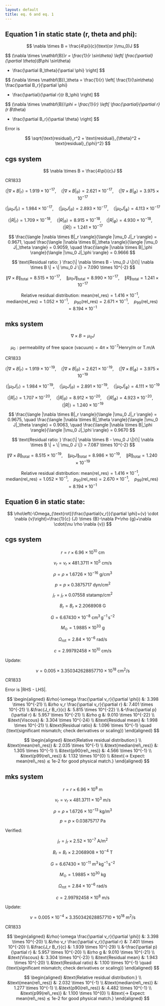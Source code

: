 ```yaml
---
layout: default
title: eq. 6 and eq. 1
---
```


## Equation 1 in static state (r, theta and phi):

$$
\nabla \times B = \frac{4\pi}{c}(\text{or }\mu_0)J
$$



$$
(\nabla \times \mathbf{B})_r = \frac{1}{r \sin\theta}
\left[
\frac{\partial}{\partial \theta}(B_\phi \sin\theta)
- \frac{\partial B_\theta}{\partial \phi}
\right]
$$

$$
(\nabla \times \mathbf{B})_\theta = \frac{1}{r}
\left[
\frac{1}{\sin\theta} \frac{\partial B_r}{\partial \phi}
- \frac{\partial}{\partial r}(r B_\phi)
\right]
$$

$$
(\nabla \times \mathbf{B})_\phi = \frac{1}{r}
\left[
\frac{\partial}{\partial r}(r B_\theta)
- \frac{\partial B_r}{\partial \theta}
\right]
$$


Error is

$$
\sqrt{\text{residual}_r^2 + \text{residual}_{\theta}^2 + \text{residual}_{\phi}^2}
$$

## cgs system

$$
\nabla \times B = \frac{4\pi}{c}J
$$

CR1833

$$
\langle |\nabla \times B|_r \rangle = 1.919 \times 10^{-17}, \quad
\langle |\nabla \times B|_\theta \rangle = 2.621 \times 10^{-17}, \quad
\langle |\nabla \times B|_\phi \rangle = 3.975 \times 10^{-17}
$$

$$
\langle |\mu_0 J|_r \rangle = 1.984 \times 10^{-17}, \quad
\langle |\mu_0 J|_\theta \rangle = 2.893 \times 10^{-17}, \quad
\langle |\mu_0 J|_\phi \rangle = 4.113 \times 10^{-17}
$$

$$
\langle |R|_r \rangle = 1.709 \times 10^{-18}, \quad
\langle |R|_\theta \rangle = 8.915 \times 10^{-18}, \quad
\langle |R|_\phi \rangle = 4.930 \times 10^{-18}, \quad
\langle |R| \rangle = 1.241 \times 10^{-17}
$$

$$
\frac{\langle |\nabla \times B|_r \rangle}{\langle |\mu_0 J|_r \rangle} = 0.9671, \quad
\frac{\langle |\nabla \times B|_\theta \rangle}{\langle |\mu_0 J|_\theta \rangle} = 0.9059, \quad
\frac{\langle |\nabla \times B|_\phi \rangle}{\langle |\mu_0 J|_\phi \rangle} = 0.9666
$$

$$
\text{Residual ratio: } \frac{\| \nabla \times B - \mu_0 J \|}{\| \nabla \times B \| + \| \mu_0 J \|} = 7.090 \times 10^{-2}
$$

$$
\|\nabla \times B\|_\text{total} = 8.515 \times 10^{-17}, \quad
\|\mu_0 J\|_\text{total} = 8.990 \times 10^{-17}, \quad
\|R\|_\text{total} = 1.241 \times 10^{-17}
$$

$$
\text{Relative residual distribution: } 
\text{mean(rel\_res)} = 1.416 \times 10^{-1}, \quad
\text{median(rel\_res)} = 1.052 \times 10^{-1}, \quad
p_{90}(\text{rel\_res}) = 2.671 \times 10^{-1}, \quad
p_{99}(\text{rel\_res}) = 8.194 \times 10^{-1}
$$



## mks system

$$
\nabla \times B = \mu_0J
$$

$$
\mu_0: \text{permeability of free space (vacuum)} = 4 \pi \times 10^{-7} \text{Henry/m or T.m/A}
$$

CR1833


$$
\langle |\nabla \times B|_r \rangle = 1.919 \times 10^{-19}, \quad
\langle |\nabla \times B|_\theta \rangle = 2.621 \times 10^{-19}, \quad
\langle |\nabla \times B|_\phi \rangle = 3.975 \times 10^{-19}
$$

$$
\langle |\mu_0 J|_r \rangle = 1.984 \times 10^{-19}, \quad
\langle |\mu_0 J|_\theta \rangle = 2.891 \times 10^{-19}, \quad
\langle |\mu_0 J|_\phi \rangle = 4.111 \times 10^{-19}
$$

$$
\langle |R|_r \rangle = 1.707 \times 10^{-20}, \quad
\langle |R|_\theta \rangle = 8.912 \times 10^{-20}, \quad
\langle |R|_\phi \rangle = 4.923 \times 10^{-20}, \quad
\langle |R| \rangle = 1.240 \times 10^{-19}
$$

$$
\frac{\langle |\nabla \times B|_r \rangle}{\langle |\mu_0 J|_r \rangle} = 0.9675, \quad
\frac{\langle |\nabla \times B|_\theta \rangle}{\langle |\mu_0 J|_\theta \rangle} = 0.9063, \quad
\frac{\langle |\nabla \times B|_\phi \rangle}{\langle |\mu_0 J|_\phi \rangle} = 0.9670
$$

$$
\text{Residual ratio: } \frac{\| \nabla \times B - \mu_0 J \|}{\| \nabla \times B \| + \| \mu_0 J \|} = 7.087 \times 10^{-2}
$$

$$
\|\nabla \times B\|_\text{total} = 8.515 \times 10^{-19}, \quad
\|\mu_0 J\|_\text{total} = 8.986 \times 10^{-19}, \quad
\|R\|_\text{total} = 1.240 \times 10^{-19}
$$

$$
\text{Relative residual distribution: } 
\text{mean(rel\_res)} = 1.416 \times 10^{-1}, \quad
\text{median(rel\_res)} = 1.052 \times 10^{-1}, \quad
p_{90}(\text{rel\_res}) = 2.670 \times 10^{-1}, \quad
p_{99}(\text{rel\_res}) = 8.194 \times 10^{-1}
$$


## Equation 6 in static state:

$$
\rho\left(-\Omega_{\text{rot}}\frac{\partial{v_r}}{\partial \phi}+{v} \cdot \nabla {v}\right)=\frac{1}{c} {J} \times {B}-\nabla P+\rho {g}+\nabla \cdot(\nu \rho \nabla {v})
$$

## cgs system

$$
r = r \times 6.96 \times 10^{10}\ \text{cm}
$$

$$
v_r = v_r \times 481.3711 \times 10^{5}\ \text{cm/s}
$$

$$
\rho = \rho \times 1.6726 \times 10^{-16}\ \text{g/cm}^3
$$

$$
p = p \times 0.3875717\ \text{dyn/cm}^2
$$

$$
j_r = j_r \times 0.07558\ \text{statamp/cm}^2
$$

$$
B_r = B_r \times 2.2068908\ \text{G}
$$

$$
G = 6.67430 \times 10^{-8}\ \text{cm}^3\,\text{g}^{-1}\,\text{s}^{-2}
$$

$$
M_{\odot} = 1.9885 \times 10^{33}\ \text{g}
$$

$$
\Omega_{\text{rot}} = 2.84 \times 10^{-6}\ \text{rad/s}
$$

$$
c = 2.99792458 \times 10^{10}\ \text{cm/s}
$$

Update:

$$
\nu = 0.005 \times 3.350342628857710 \times {10}^{18}\ \text{cm}^2/\text{s}
$$


CR1833

Error is \|RHS - LHS\|.

$$
\begin{aligned}
&\rho(-\omega \frac{\partial v_r}{\partial \phi}) &: 3.398 \times 10^{-21} \\
&\rho v_r \frac{\partial v_r}{\partial r} &: 7.401 \times 10^{-21} \\
&\frac{J_r B_r}{c} &: 5.815 \times 10^{-22} \\
&-\frac{\partial p}{\partial r} &: 5.957 \times 10^{-21} \\
&\rho g &: 9.010 \times 10^{-22} \\
&\text{Viscous} &: 3.304 \times 10^{-24} \\
&\text{Residual mean} &: 1.998 \times 10^{-21} \\
&\text{Residual ratio} &: 1.096 \times 10^{-1} \quad (\text{significant mismatch; check derivatives or scaling})
\end{aligned}
$$

$$
\begin{aligned}
&\text{Relative residual distribution:} \\
&\text{mean(rel\_res)} &: 2.035 \times 10^{-1} \\
&\text{median(rel\_res)} &: 1.305 \times 10^{-1} \\
&\text{p90(rel\_res)} &: 4.566 \times 10^{-1} \\
&\text{p99(rel\_res)} &: 1.132 \times 10^{0} \\
&\text{→ Expect: mean(rel\_res) ≲ 1e-2 for good physical match.}
\end{aligned}
$$



## mks system


$$
r = r \times 6.96 \times 10^{8}\ \text{m}
$$

$$
v_r = v_r \times 481.3711 \times 10^{3}\ \text{m/s}
$$

$$
\rho = \rho \times 1.6726 \times 10^{-13}\ \text{kg/m}^3
$$

$$
p = p \times 0.03875717\ \text{Pa}
$$

Verified:

$$
j_r = j_r \times 2.52 \times 10^{-7}\ \text{A/m}^2
$$

$$
B_r = B_r \times 2.2068908 \times 10^{-4}\ \text{T}
$$

$$
G = 6.67430 \times 10^{-11}\ \text{m}^3\,\text{kg}^{-1}\,\text{s}^{-2}
$$

$$
M_{\odot} = 1.9885 \times 10^{30}\ \text{kg}
$$

$$
\Omega_{\text{rot}} = 2.84 \times 10^{-6}\ \text{rad/s}
$$

$$
c = 2.99792458 \times 10^{8}\ \text{m/s}
$$

Update:

$$
\nu = 0.005 \times  10^{-4} \times 3.350342628857710 * {10}^{18}\ \text{m}^2/\text{s}
$$


CR1833

$$
\begin{aligned}
&\rho(-\omega \frac{\partial v_r}{\partial \phi}) &: 3.398 \times 10^{-20} \\
&\rho v_r \frac{\partial v_r}{\partial r} &: 7.401 \times 10^{-20} \\
&\frac{J_r B_r}{c} &: 1.939 \times 10^{-29} \\
&-\frac{\partial p}{\partial r} &: 5.957 \times 10^{-20} \\
&\rho g &: 9.010 \times 10^{-21} \\
&\text{Viscous} &: 3.304 \times 10^{-23} \\
&\text{Residual mean} &: 1.943 \times 10^{-20} \\
&\text{Residual ratio} &: 1.100 \times 10^{-1} \quad (\text{significant mismatch; check derivatives or scaling})
\end{aligned}
$$

$$
\begin{aligned}
&\text{Relative residual distribution:} \\
&\text{mean(rel\_res)} &: 2.032 \times 10^{-1} \\
&\text{median(rel\_res)} &: 1.277 \times 10^{-1} \\
&\text{p90(rel\_res)} &: 4.482 \times 10^{-1} \\
&\text{p99(rel\_res)} &: 1.100 \times 10^{0} \\
&\text{→ Expect: mean(rel\_res) ≲ 1e-2 for good physical match.}
\end{aligned}
$$
